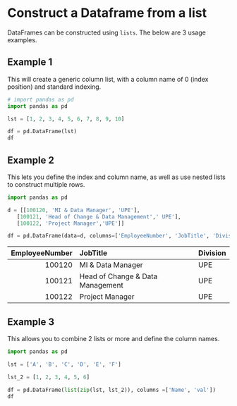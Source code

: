 # Construct a Dataframe from a list

DataFrames can be constructed using `lists`. The below are 3 usage examples.

## Example 1

This will create a generic column list, with a column name of 0 (index position) and standard indexing.

```python
# import pandas as pd
import pandas as pd

lst = [1, 2, 3, 4, 5, 6, 7, 8, 9, 10]

df = pd.DataFrame(lst)
df
```

## Example 2

This lets you define the index and column name, as well as use nested lists to construct multiple rows.

```python
import pandas as pd

d = [[100120, 'MI & Data Manager', 'UPE'],
   [100121, 'Head of Change & Data Management',' UPE'],
   [100122, 'Project Manager','UPE']]

df = pd.DataFrame(data=d, columns=['EmployeeNumber', 'JobTitle', 'Division'])
```

|   EmployeeNumber | JobTitle                         | Division   |
|-----------------:|:---------------------------------|:-----------|
|           100120 | MI & Data Manager                | UPE        |
|           100121 | Head of Change & Data Management | UPE        |
|           100122 | Project Manager                  | UPE        |

## Example 3

This allows you to combine 2 lists or more and define the column names.

```python
import pandas as pd

lst = ['A', 'B', 'C', 'D', 'E', 'F']

lst_2 = [1, 2, 3, 4, 5, 6]

df = pd.DataFrame(list(zip(lst, lst_2)), columns =['Name', 'val'])
df
```
